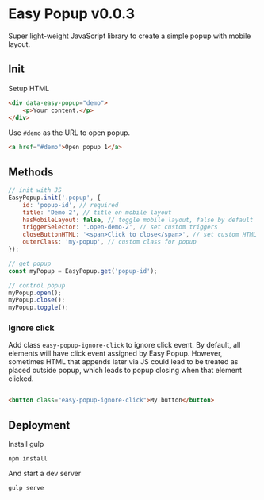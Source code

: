 # Easy Popup v0.0.3

Super light-weight JavaScript library to create a simple popup with mobile layout.

## Init

Setup HTML

```html
<div data-easy-popup="demo">
    <p>Your content.</p>
</div>
```

Use `#demo` as the URL to open popup.

```html
<a href="#demo">Open popup 1</a>
```

## Methods

```js
// init with JS
EasyPopup.init('.popup', {
    id: 'popup-id', // required
    title: 'Demo 2', // title on mobile layout
    hasMobileLayout: false, // toggle mobile layout, false by default
    triggerSelector: '.open-demo-2', // set custom triggers
    closeButtonHTML: '<span>Click to close</span>', // set custom HTML for close button
    outerClass: 'my-popup', // custom class for popup
});

// get popup
const myPopup = EasyPopup.get('popup-id');

// control popup
myPopup.open();
myPopup.close();
myPopup.toggle();
```

### Ignore click

Add class `easy-popup-ignore-click` to ignore click event. By default, all elements will have click event assigned by
Easy Popup. However, sometimes HTML that appends later via JS could lead to be treated as placed outside popup, which
leads to popup closing when that element clicked.

```html

<button class="easy-popup-ignore-click">My button</button>
```

## Deployment

Install gulp

```shell
npm install
```

And start a dev server

```shell
gulp serve
```